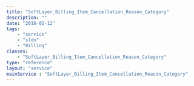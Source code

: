 ```yaml
---
title: "SoftLayer_Billing_Item_Cancellation_Reason_Category"
description: ""
date: "2018-02-12"
tags:
    - "service"
    - "sldn"
    - "Billing"
classes:
    - "SoftLayer_Billing_Item_Cancellation_Reason_Category"
type: "reference"
layout: "service"
mainService : "SoftLayer_Billing_Item_Cancellation_Reason_Category"
---
```

